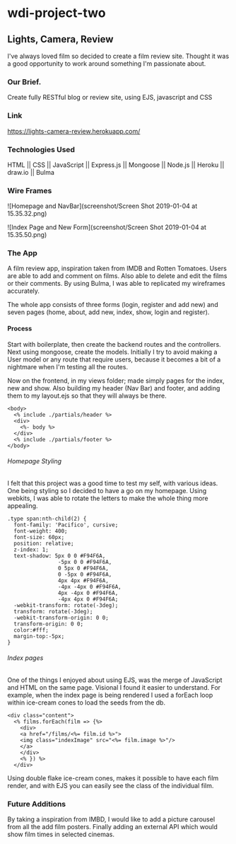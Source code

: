 # wdi-project-two

## Lights, Camera, Review

I've always loved film so decided to create a film review site. Thought it was a good opportunity to work around something I'm passionate about.

### Our Brief.

Create fully RESTful blog or review site, using EJS, javascript and CSS

### Link

https://lights-camera-review.herokuapp.com/

### Technologies Used

HTML || CSS || JavaScript || Express.js || Mongoose || Node.js || Heroku || draw.io || Bulma

### Wire Frames

![Homepage and NavBar](screenshot/Screen Shot 2019-01-04 at 15.35.32.png)

![Index Page and New Form](screenshot/Screen Shot 2019-01-04 at 15.35.50.png)

### The App

A film review app, inspiration taken from IMDB and Rotten Tomatoes. Users are able to add and comment on films. Also able to delete and edit the films or their comments. By using Bulma, I was able to replicated my wireframes accurately.

The whole app consists of three forms (login, register and add new) and seven pages (home, about, add new, index, show, login and register).

#### Process

Start with boilerplate, then create the backend routes and the controllers. Next using mongoose, create the models. Initially I try to avoid making a User model or any route that require users, because it becomes a bit of a nightmare when I'm testing all the routes.

Now on the frontend, in my views folder; made simply pages for the index, new and show. Also building my header (Nav Bar) and footer, and adding them to my layout.ejs so that they will always be there.

```
<body>
  <% include ./partials/header %>
  <div>
    <%- body %>
  </div>
  <% include ./partials/footer %>
</body>
```

###### Homepage Styling

I felt that this project was a good time to test my self, with various ideas. One being styling so I decided to have a go on my homepage. Using webkits, I was able to rotate the letters to make the whole thing more appealing.

```
.type span:nth-child(2) {
  font-family: 'Pacifico', cursive;
  font-weight: 400;
  font-size: 60px;
  position: relative;
  z-index: 1;
  text-shadow: 5px 0 0 #F94F6A,
				-5px 0 0 #F94F6A,
				0 5px 0 #F94F6A,
				0 -5px 0 #F94F6A,
				4px 4px #F94F6A,
				-4px -4px 0 #F94F6A,
				4px -4px 0 #F94F6A,
				-4px 4px 0 #F94F6A;
  -webkit-transform: rotate(-3deg);
  transform: rotate(-3deg);
  -webkit-transform-origin: 0 0;
  transform-origin: 0 0;
  color:#fff;
  margin-top:-5px;
}

```

###### Index pages

One of the things I enjoyed about using EJS, was the merge of JavaScript and HTML on the same page. Visional I found it easier to understand. For example, when the index page is being rendered I used a forEach loop within ice-cream cones to load the seeds from the db.

```
<div class="content">
  <% films.forEach(film => {%>
    <div>
    <a href="/films/<%= film.id %>">
    <img class="indexImage" src="<%= film.image %>"/>
    </a>
    </div>
    <% }) %>
  </div>
```

Using double flake ice-cream cones, makes it possible to have each film render, and with EJS you can easily see the class of the individual film.

### Future Additions

By taking a inspiration from IMBD, I would like to add a picture carousel from all the add film posters. Finally adding an external API which would show film times in selected cinemas.
